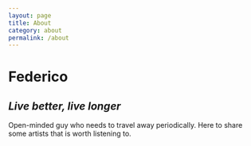 ```yaml
---
layout: page
title: About
category: about
permalink: /about
---
```


# Federico

## _Live better, live longer_

Open-minded guy who needs to travel away periodically. Here to share some artists that is worth listening to.
